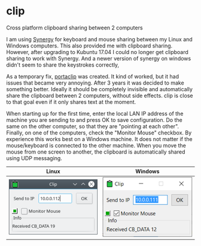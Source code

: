 # clip
Cross platform clipboard sharing between 2 computers

I am using [Synergy](https://symless.com/synergy) for keyboard and mouse sharing between my Linux and Windows computers. This also provided me with clipboard sharing. However, after upgrading to Kubuntu 17.04 I could no longer get clipboard sharing to work with Synergy. And a newer version of synergy on windows didn't seem to share the keystrokes correctly,

As a temporary fix, [portaclip](https://github.com/arnholm/portaclip) was created. It kind of worked, but it had issues that became very annoying. After 3 years it was decided to make something better. Ideally it should be completely invisible and automatically share the clipboard between 2 computers, without side effects. clip is close to that goal even if it only shares text at the moment. 


When starting up for the first time, enter the local LAN IP address of the machine you are sending to and press OK to save configuration. Do the same on the other computer, so that they are "pointing at each other". Finally, on one of the computers, check the "Monitor Mouse" checkbox. By experience this works best on a Windows machine. It does not matter if the mouse/keyboard is connected to the other machine. When you move the mouse from one screen to another, the clipboard is automatically shared using UDP messaging.

Linux | Windows
------------ | -------------
![clip_linux](/images/linux.png)| ![clip_windows](/images/windows.png)

